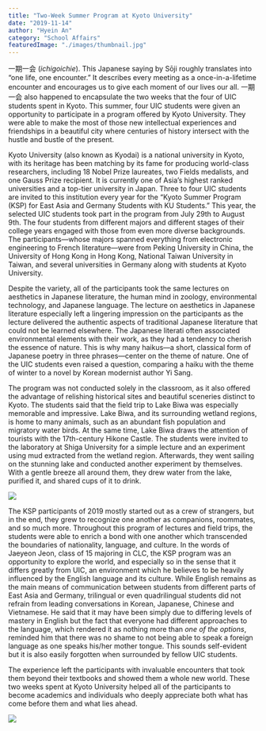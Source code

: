 ```yaml
---
title: "Two-Week Summer Program at Kyoto University"
date: "2019-11-14"
author: "Hyein An"
category: "School Affairs"
featuredImage: "./images/thumbnail.jpg"
---
```


一期一会 (_ichigoichie_). This Japanese saying by Sōji roughly translates into “one life, one encounter.” It describes every meeting as a once-in-a-lifetime encounter and encourages us to give each moment of our lives our all. 一期一会 also happened to encapsulate the two weeks that the four of UIC students spent in Kyoto. This summer, four UIC students were given an opportunity to participate in a program offered by Kyoto University. They were able to make the most of those new intellectual experiences and friendships in a beautiful city where centuries of history intersect with the hustle and bustle of the present. 

Kyoto University (also known as Kyodai) is a national university in Kyoto, with its heritage has been matching by its fame for producing world-class researchers, including 18 Nobel Prize laureates, two Fields medalists, and one Gauss Prize recipient. It is currently one of Asia’s highest ranked universities and a top-tier university in Japan. Three to four UIC students are invited to this institution every year for the “Kyoto Summer Program (KSP) for East Asia and Germany Students with KU Students.” This year, the selected UIC students took part in the program from July 29th to August 9th. The four students from different majors and different stages of their college years engaged with those from even more diverse backgrounds. The participants—whose majors spanned everything from electronic engineering to French literature—were from Peking University in China, the University of Hong Kong in Hong Kong, National Taiwan University in Taiwan, and several universities in Germany along with students at Kyoto University.

Despite the variety, all of the participants took the same lectures on aesthetics in Japanese literature, the human mind in zoology, environmental technology, and Japanese language. The lecture on aesthetics in Japanese literature especially left a lingering impression on the participants as the lecture delivered the authentic aspects of traditional Japanese literature that could not be learned elsewhere. The Japanese literati often associated environmental elements with their work, as they had a tendency to cherish the essence of nature. This is why many haikus—a short, classical form of Japanese poetry in three phrases—center on the theme of nature. One of the UIC students even raised a question, comparing a haiku with the theme of winter to a novel by Korean modernist author Yi Sang. 

The program was not conducted solely in the classroom, as it also offered the advantage of relishing historical sites and beautiful sceneries distinct to Kyoto. The students said that the field trip to Lake Biwa was especially memorable and impressive. Lake Biwa, and its surrounding wetland regions, is home to many animals, such as an abundant fish population and migratory water birds. At the same time, Lake Biwa draws the attention of tourists with the 17th\-century Hikone Castle. The students were invited to the laboratory at Shiga University for a simple lecture and an experiment using mud extracted from the wetland region. Afterwards, they went sailing on the stunning lake and conducted another experiment by themselves. With a gentle breeze all around them, they drew water from the lake, purified it, and shared cups of it to drink.

![](https://lh4.googleusercontent.com/_Nkl1qWw76PKsBRVvBZmaBGoddrAH7yAuf8I-pMsjafLNDAMZsBhhLNDDdgNaOwWSSTjf86h9mtnvzyERAfWts9BXZNuf-N_OvAHItdlCVQUARcDJyLItHpol7fZDNXGtOmGmBE)

The KSP participants of 2019 mostly started out as a crew of strangers, but in the end, they grew to recognize one another as companions, roommates, and so much more. Throughout this program of lectures and field trips, the students were able to enrich a bond with one another which transcended the boundaries of nationality, language, and culture. In the words of Jaeyeon Jeon, class of 15 majoring in CLC, the KSP program was an opportunity to explore the world, and especially so in the sense that it differs greatly from UIC, an environment which he believes to be heavily influenced by the English language and its culture. While English remains as the main means of communication between students from different parts of East Asia and Germany, trilingual or even quadrilingual students did not refrain from leading conversations in Korean, Japanese, Chinese and Vietnamese. He said that it may have been simply due to differing levels of mastery in English but the fact that everyone had different approaches to the language, which rendered it as nothing more than _one of the options_, reminded him that there was no shame to not being able to speak a foreign language as one speaks his/her mother tongue. This sounds self-evident but it is also easily forgotten when surrounded by fellow UIC students.

The experience left the participants with invaluable encounters that took them beyond their textbooks and showed them a whole new world. These two weeks spent at Kyoto University helped all of the participants to become academics and individuals who deeply appreciate both what has come before them and what lies ahead.

![](https://lh5.googleusercontent.com/rfGfg4VA74c2O8gWFqjGyrEQK9CxcBGo2dFpDFAdE-fJ2bQUL-aJyWOkrNewZpRcgwJYKQ9c-uPLmuanLtVVaRsaPZiHP_PJU-lrFcPTCvNkWFdkDsUX2E0E1qXkibb9nJ3j0P8)
